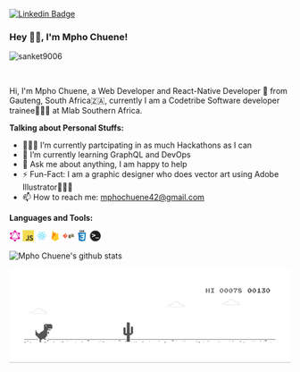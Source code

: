 [![Linkedin Badge](https://img.shields.io/badge/-Mpho_Chuene-blue?style=flat-square&logo=Linkedin&logoColor=white&link=https://www.linkedin.com/in/mpho-chuene-b1a919216/)](https://www.linkedin.com/in/mpho-chuene-b1a919216/) 

### Hey 👋🏽, I'm Mpho Chuene!   
<p align="left"> <img src="https://komarev.com/ghpvc/?username=sanket9006" alt="sanket9006" /> </p> 


<br/>

Hi, I'm Mpho Chuene, a Web Developer and React-Native Developer 🚀 from Gauteng, South Africa🇿🇦, currently I am a Codetribe Software developer trainee👨🏽‍💻 at Mlab Southern Africa.


**Talking about Personal Stuffs:**

- 👨🏽‍💻 I’m currently partcipating in as much Hackathons as I can
- 🌱 I’m currently learning GraphQL and DevOps
- 💬 Ask me about anything, I am happy to help
- ⚡️ Fun-Fact: I am a graphic designer who does vector art using Adobe Illustrator👨🏼‍🎨
- 📫 How to reach me: mphochuene42@gmail.com


**Languages and Tools:**   

<code><img height="20" src="https://raw.githubusercontent.com/github/explore/5c058a388828bb5fde0bcafd4bc867b5bb3f26f3/topics/graphql/graphql.png"></code>
<code><img height="20" src="https://raw.githubusercontent.com/github/explore/80688e429a7d4ef2fca1e82350fe8e3517d3494d/topics/javascript/javascript.png"></code>
<code><img height="20" src="https://raw.githubusercontent.com/github/explore/80688e429a7d4ef2fca1e82350fe8e3517d3494d/topics/react/react.png"></code>
<code><img height="20" src="https://raw.githubusercontent.com/github/explore/80688e429a7d4ef2fca1e82350fe8e3517d3494d/topics/firebase/firebase.png"></code>
<code><img height="20" src="https://raw.githubusercontent.com/github/explore/80688e429a7d4ef2fca1e82350fe8e3517d3494d/topics/git/git.png"></code>
<code><img height="20" src="https://raw.githubusercontent.com/github/explore/80688e429a7d4ef2fca1e82350fe8e3517d3494d/topics/css/css.png"></code>
<code><img height="20" src="https://raw.githubusercontent.com/github/explore/80688e429a7d4ef2fca1e82350fe8e3517d3494d/topics/terminal/terminal.png"></code>

![Mpho Chuene's github stats](https://github-readme-stats.vercel.app/api?username=mphoChuene&show_icons=true&theme=radical)

![Dino](https://raw.githubusercontent.com/sanket9006/sanket9006/master/dino.gif)




